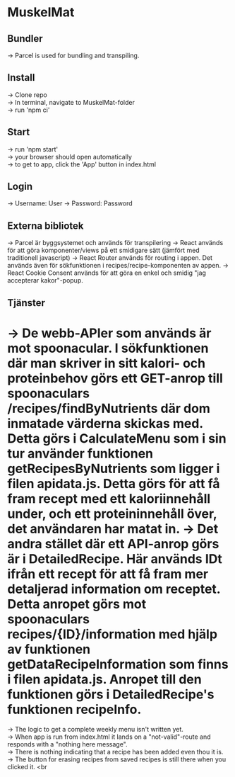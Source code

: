 # MuskelMat

## Bundler

-> Parcel is used for bundling and transpiling.

## Install

-> Clone repo <br>
-> In terminal, navigate to MuskelMat-folder <br>
-> run 'npm ci' 

## Start

-> run 'npm start' <br>
-> your browser should open automatically <br>
-> to get to app, click the 'App' button in index.html <br>

## Login

-> Username: User
-> Password: Password



## Externa bibliotek

-> Parcel är byggsystemet och används för transpilering
-> React används för att göra komponenter/views på ett smidigare sätt (jämfört med traditionell javascript)
-> React Router används för routing i appen. Det används även för sökfunktionen i recipes/recipe-komponenten av appen.
-> React Cookie Consent används för att göra en enkel och smidig "jag accepterar kakor"-popup.

## Tjänster

-> De webb-APIer som används är mot spoonacular. I sökfunktionen där man skriver in sitt kalori- och proteinbehov görs ett GET-anrop till spoonaculars /recipes/findByNutrients där dom inmatade värderna skickas med. Detta görs i CalculateMenu som i sin tur använder funktionen getRecipesByNutrients som ligger i filen apidata.js. Detta görs för att få fram recept med ett kaloriinnehåll under, och ett proteininnehåll över, det användaren har matat in. 
-> Det andra stället där ett API-anrop görs är i DetailedRecipe. Här används IDt ifrån ett recept för att få fram mer detaljerad information om receptet. Detta anropet görs mot spoonaculars recipes/{ID}/information med hjälp av funktionen getDataRecipeInformation som finns i filen apidata.js. Anropet till den funktionen görs i DetailedRecipe's funktionen recipeInfo.
=======
-> The logic to get a complete weekly menu isn't written yet. <br>
-> When app is run from index.html it lands on a "not-valid"-route and responds with a "nothing here message". <br>
-> There is nothing indicating that a recipe has been added even thou it is. <br>
-> The button for erasing recipes from saved recipes is still there when you clicked it. <br

